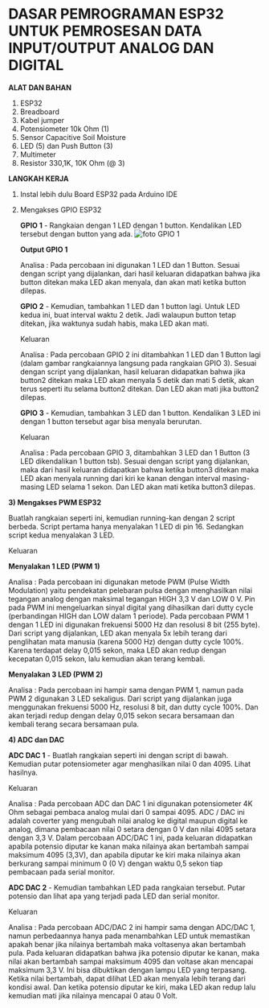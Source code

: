 # DASAR PEMROGRAMAN ESP32 UNTUK PEMROSESAN DATA INPUT/OUTPUT ANALOG DAN DIGITAL

**ALAT DAN BAHAN** 
1) ESP32
2) Breadboard
3) Kabel jumper
4) Potensiometer 10k Ohm (1)
5) Sensor Capacitive Soil Moisture
6) LED (5) dan Push Button (3)
7) Multimeter
8) Resistor 330,1K, 10K Ohm (@ 3)


**LANGKAH KERJA**
1) Instal lebih dulu Board ESP32 pada Arduino IDE
2) Mengakses GPIO ESP32
   
   **GPIO 1** - Rangkaian dengan 1 LED dengan 1 button. Kendalikan LED tersebut dengan button yang ada.
   ![foto GPIO 1](https://user-images.githubusercontent.com/118170084/209065091-9b4f6e10-ffa3-46ab-9e8f-6967a642ba00.jpg)

   
   **Output GPIO 1**
  


   
   Analisa : Pada percobaan ini digunakan 1 LED dan 1 Button. Sesuai dengan script yang dijalankan, dari hasil keluaran didapatkan bahwa jika button ditekan maka LED akan menyala, dan akan mati ketika button dilepas.  
   
   
   **GPIO 2** - Kemudian, tambahkan 1 LED dan 1 button lagi. Untuk LED kedua ini, buat interval waktu 2 detik. Jadi walaupun button tetap ditekan, jika waktunya sudah habis, maka LED akan mati.
  
  
   Keluaran
   




   Analisa : Pada percobaan GPIO 2 ini ditambahkan 1 LED dan 1 Button lagi (dalam gambar rangkaiannya langsung pada rangkaian GPIO 3). Sesuai dengan script yang dijalankan, hasil keluaran didapatkan bahwa jika button2 ditekan maka LED akan menyala 5 detik dan mati 5 detik, akan terus seperti itu selama button2 ditekan. Dan LED akan mati jika button2 dilepas.
   
   
   **GPIO 3** - Kemudian, tambahkan 3 LED dan 1 button. Kendalikan 3 LED ini dengan 1 button tersebut agar bisa menyala berurutan.
  
   Keluaran
   





   Analisa : Pada percobaan GPIO 3, ditambahkan 3 LED dan 1 Button (3 LED dikendalikan 1 button tsb). Sesuai dengan script yang dijalankan, maka dari hasil keluaran didapatkan bahwa ketika button3 ditekan maka LED akan menyala running dari kiri ke kanan dengan interval masing-masing LED selama 1 sekon. Dan LED akan mati ketika button3 dilepas.
   
   
**3) Mengakses PWM ESP32**

   Buatlah rangkaian seperti ini, kemudian running-kan dengan 2 script berbeda. Script pertama hanya menyalakan 1 LED di pin 16. Sedangkan script kedua menyalakan 3 LED.
  
 
  
  Keluaran
   
   **Menyalakan 1 LED (PWM 1)**
   




   
   Analisa : Pada percobaan ini digunakan metode PWM (Pulse Width Modulation) yaitu pendekatan pelebaran pulsa dengan menghasilkan nilai tegangan analog dengan maksimal tegangan HIGH 3,3 V dan LOW 0 V. Pin pada PWM ini mengeluarkan sinyal digital yang dihasilkan dari dutty cycle (perbandingan HIGH dan LOW dalam 1 periode). Pada percobaan PWM 1 dengan 1 LED ini digunakan frekuensi 5000 Hz dan resolusi 8 bit (255 byte). Dari script yang dijalankan, LED akan menyala 5x lebih terang dari penglihatan mata manusia (karena 5000 Hz) dengan dutty cycle 100%. Karena terdapat delay 0,015 sekon, maka LED akan redup dengan kecepatan 0,015 sekon, lalu kemudian akan terang kembali.
   
   **Menyalakan 3 LED (PWM 2)**
   





   Analisa : Pada percobaan ini hampir sama dengan PWM 1, namun pada PWM 2 digunakan 3 LED sekaligus. Dari script yang dijalankan juga menggunakan frekuensi 5000 Hz, resolusi 8 bit, dan dutty cycle 100%. Dan akan terjadi redup dengan delay 0,015 sekon secara bersamaan dan kembali terang secara bersamaan pula.

**4) ADC dan DAC**

   **ADC DAC 1** - Buatlah rangkaian seperti ini dengan script di bawah. Kemudian putar potensiometer agar menghasilkan nilai 0 dan 4095. Lihat hasilnya.
   
  
   
   Keluaran
   





   
   Analisa : Pada percobaan ADC dan DAC 1 ini digunakan potensiometer 4K Ohm sebagai pembaca analog mulai dari 0 sampai 4095. ADC / DAC ini adalah coverter yang mengubah nilai analog ke digital maupun digital ke analog, dimana pembacaan nilai 0 setara dengan 0 V dan nilai 4095 setara dengan 3,3 V. Dalam percobaan ADC/DAC 1 ini, pada keluaran didapatkan apabila potensio diputar ke kanan maka nilainya akan bertambah sampai maksimum 4095 (3,3V), dan apabila diputar ke kiri maka nilainya akan berkurang sampai minimum 0 (0 V) dengan waktu 0,5 sekon tiap pembacaan pada serial monitor.
   
   **ADC DAC 2** - Kemudian tambahkan LED pada rangkaian tersebut. Putar potensio dan lihat apa yang terjadi pada LED dan serial monitor.

   Keluaran
   



   Analisa : Pada percobaan ADC/DAC 2 ini hampir sama dengan ADC/DAC 1, namun perbedaannya hanya pada menambahkan LED untuk memastikan apakah benar jika nilainya bertambah maka voltasenya akan bertambah pula. Pada keluaran didapatkan bahwa jika potensio diputar ke kanan, maka nilai akan bertambah sampai maksimum 4095 dan voltase akan mencapai maksimum 3,3 V. Ini bisa dibuktikan dengan lampu LED yang terpasang. Ketika nilai bertambah, dapat dilihat LED akan menyala lebih terang dari kondisi awal. Dan ketika potensio diputar ke kiri, maka LED akan redup lalu kemudian mati jika nilainya mencapai 0 atau 0 Volt. 
